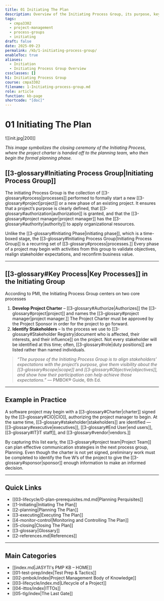 ```yaml
---
title: 01 Initiating The Plan
description: Overview of the Initiating Process Group, its purpose, key processes, and role in project success.
tags:
  - cmpa3302
  - project-management
  - process-groups
  - initiating
draft: false
date: 2025-09-23
permalink: /kb/1-initiating-process-group/
enableToc: true
aliases:
  - Initiation
  - Initiating Process Group Overview
cssclasses: []
h1: Initiating Process Group
course: cmpa3302
filename: 1-Initiating-process-group.md
role: article
function: kb-page
shortcode: "[doc]"
---
```


# 01 Initiating The Plan
![[init.jpg|200]]

*This image symbolizes the closing ceremony of the Initiating Process, where the project charter is handed off to the planning team, who then begin the formal planning phase.*  
## [[3-glossary#Initiating Process Group|Initiating Process Group]]
The initiating Process Group is the collection of [[3-glossary#process|processes]] performed to formally start a new [[3-glossary#project|project]] or a new phase of an existing project. It ensures that a project’s purpose is clearly defined, that [[3-glossary#authorization|authorization]] is granted, and that the [[3-glossary#project manager|project manager]] has the [[3-glossary#authority|authority]] to apply organizational resources.

Unlike the [[3-glossary#Initiating Phase|initiating phase]], which is a time-boxed stage, the [[3-glossary#Initiating Process Group|Initiating Process Group]] is a recurring set of [[3-glossary#process|processes.]] Every phase of a project may begin with activities from this group to validate objectives, realign stakeholder expectations, and reconfirm business value. 

---

## [[3-glossary#Key Process|Key Processes]] in the Initiating Group
According to PMI, the Initiating Process Group centers on two core processes

1. **Develop Project Charter** – [[3-glossary#Authorize|Authorizes]] the [[3-glossary#project|project]] and names the [[3-glossary#project manager|project manager.]] The Project Charter must be approved by the Project Sponsor in order for the project to go forward.  
2. **Identify Stakeholders** – Is the process we use to [[3-glossary#Stakeholder Registry|document who is affected, their interests, and their influence]] on the project. Not every stakeholder will be identified at this time; often, [[3-glossary#role|duty positions]] are listed rather than named individuals.

> *“The purpose of the Initiating Process Group is to align stakeholders’ expectations with the project’s purpose, give them visibility about the* *[[3-glossary#scope|scope]]* and *[[3-glossary#Objective|objectives]], and show how their participation can help achieve those expectations.”* — PMBOK® Guide, 6th Ed. 
---

## Example in Practice
A software project may begin with a [[3-glossary#Charter|charter]] signed by the [[3-glossary#CIO|CIO]], authorizing the project manager to begin. At the same time, [[3-glossary#stakeholder|stakeholders]] are identified — [[3-glossary#executive|executives]], [[3-glossary#End User|end users]], [[3-glossary#IT|IT staff]], and [[3-glossary#vendor|vendors.]]  

By capturing this list early, the [[3-glossary#project team|Project Team]] can plan effective communication strategies in the next process group, Planning. Even though the charter is not yet signed, preliminary work must be completed to identify the five W’s of the project to give the [[3-glossary#sponsor|sponsor]] enough information to make an informed decision.

---
## Quick Links

- [[03-lifecycle/0-plan-prerequisites.md.md|Planning Perquisites]]
- [[1-Initiating|Initiating The Plan]]
- [[2-planning|Planning The Plan]]
- [[3-executing|Executing The Plan]]
- [[4-monitor-control|Monitoring and Controlling The Plan]]
- [[5-closing|Closing The Plan]]
- [[3-glossary|Glossary]]
- [[2-references.md|References]]

---
## Main Categories
- [[index.md|JASYTI's PMP KB – HOME]]
- [[01-test-prep/index|Test Prep & Tactics]]
- [[02-pmbok/index|Project Management Body of Knowledge]]
- [[03-lifecycle/index.md|Lifecycle of a Project]]
- [[04-ittos/index|ITTOs]]
- [[05-tlg/index|The Last Gate]]